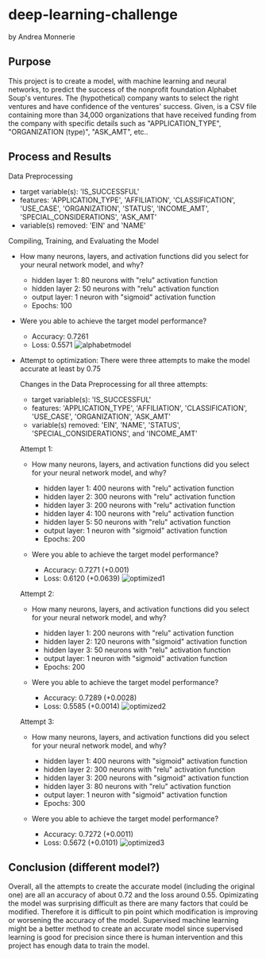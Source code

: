 # deep-learning-challenge
by Andrea Monnerie

## Purpose
  This project is to create a model, with machine learning and neural networks, to predict the success of the nonprofit foundation Alphabet Soup's ventures. The (hypothetical) company wants to select the right ventures and have confidence of the ventures' success. Given, is a CSV file containing more than 34,000 organizations that have received funding from the company with specific details such as "APPLICATION_TYPE", "ORGANIZATION (type)", "ASK_AMT", etc..

## Process and Results

  Data Preprocessing

  * target variable(s): 'IS_SUCCESSFUL'
  * features: 'APPLICATION_TYPE', 'AFFILIATION', 'CLASSIFICATION', 'USE_CASE', 'ORGANIZATION', 'STATUS', 'INCOME_AMT', 'SPECIAL_CONSIDERATIONS', 'ASK_AMT'
  * variable(s) removed: 'EIN' and 'NAME'

  Compiling, Training, and Evaluating the Model

  * How many neurons, layers, and activation functions did you select for your neural network model, and why?
      * hidden layer 1: 80 neurons with "relu" activation function
      * hidden layer 2: 50 neurons with "relu" activation function
      * output layer: 1 neuron with "sigmoid" activation function
      * Epochs: 100
  * Were you able to achieve the target model performance?
      * Accuracy: 0.7261
      * Loss: 0.5571
      ![alphabetmodel](https://github.com/amonnerie/deep-learning-challenge/assets/127140876/ae786bf8-6e77-4045-8adf-1101bd5582cd)
  * Attempt to optimization: There were three attempts to make the model accurate at least by 0.75

      Changes in the Data Preprocessing for all three attempts:
      * target variable(s): 'IS_SUCCESSFUL'
      * features: 'APPLICATION_TYPE', 'AFFILIATION', 'CLASSIFICATION', 'USE_CASE', 'ORGANIZATION', 'ASK_AMT'
      * variable(s) removed: 'EIN', 'NAME', 'STATUS', 'SPECIAL_CONSIDERATIONS', and 'INCOME_AMT'

      Attempt 1:
      * How many neurons, layers, and activation functions did you select for your neural network model, and why?
          * hidden layer 1: 400 neurons with "relu" activation function
          * hidden layer 2: 300 neurons with "relu" activation function
          * hidden layer 3: 200 neurons with "relu" activation function
          * hidden layer 4: 100 neurons with "relu" activation function
          * hidden layer 5: 50 neurons with "relu" activation function
          * output layer: 1 neuron with "sigmoid" activation function
          * Epochs: 200

      * Were you able to achieve the target model performance?
          * Accuracy: 0.7271 (+0.001)
          * Loss: 0.6120 (+0.0639)
          ![optimized1](https://github.com/amonnerie/deep-learning-challenge/assets/127140876/0545bd5f-947f-4a81-a6ec-6dee7f32dbfb)
      
      Attempt 2:
      * How many neurons, layers, and activation functions did you select for your neural network model, and why?
          * hidden layer 1: 200 neurons with "relu" activation function
          * hidden layer 2: 120 neurons with "sigmoid" activation function
          * hidden layer 3: 50 neurons with "relu" activation function
          * output layer: 1 neuron with "sigmoid" activation function
          * Epochs: 200

      * Were you able to achieve the target model performance?
          * Accuracy: 0.7289 (+0.0028)
          * Loss: 0.5585 (+0.0014)
          ![optimized2](https://github.com/amonnerie/deep-learning-challenge/assets/127140876/2f2a02e3-5e6a-4150-82d6-29b60ec18887)
      
      Attempt 3:
      * How many neurons, layers, and activation functions did you select for your neural network model, and why?
          * hidden layer 1: 400 neurons with "sigmoid" activation function
          * hidden layer 2: 300 neurons with "relu" activation function
          * hidden layer 3: 200 neurons with "sigmoid" activation function
          * hidden layer 3: 80 neurons with "relu" activation function
          * output layer: 1 neuron with "sigmoid" activation function
          * Epochs: 300
          
      * Were you able to achieve the target model performance?
          * Accuracy: 0.7272 (+0.0011)
          * Loss: 0.5672 (+0.0101)
          ![optimized3](https://github.com/amonnerie/deep-learning-challenge/assets/127140876/8d95fd88-ad67-4231-bfff-c22946005b65)

## Conclusion (different model?)
Overall, all the attempts to create the accurate model (including the original one) are all an accuracy of about 0.72 and the loss around 0.55. Opimizating the model was surprising difficult as there are many factors that could be modified. Therefore it is difficult to pin point which modification is improving or worsening the accuracy of the model. Supervised machine learning might be a better method to create an accurate model since supervised learning is good for precision since there is human intervention and this project has enough data to train the model.
